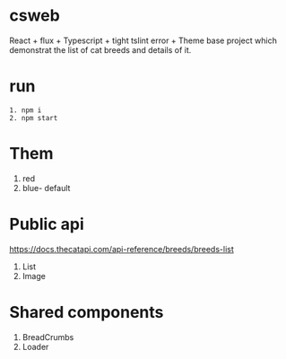 # csweb
React + flux + Typescript + tight tslint error + Theme base project which demonstrat the list of cat breeds and details of it.



# run
    1. npm i
    2. npm start

# Them
  1. red 
  2. blue- default 


# Public api
  https://docs.thecatapi.com/api-reference/breeds/breeds-list
  1. List
  2. Image
  
# Shared components
  1. BreadCrumbs
  2. Loader
